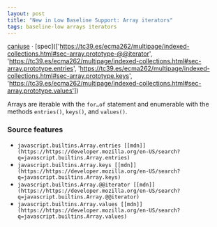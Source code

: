 ```yaml
---
layout: post
title: "New in Low Baseline Support: Array iterators"
tags: baseline-low arrays iterators
---
```


[caniuse](https://caniuse.com/?search=array-iterators) · [spec](['https://tc39.es/ecma262/multipage/indexed-collections.html#sec-array.prototype-@@iterator', 'https://tc39.es/ecma262/multipage/indexed-collections.html#sec-array.prototype.entries', 'https://tc39.es/ecma262/multipage/indexed-collections.html#sec-array.prototype.keys', 'https://tc39.es/ecma262/multipage/indexed-collections.html#sec-array.prototype.values'])

Arrays are iterable with the `for…of` statement and enumerable with the methods `entries()`, `keys()`, and `values()`.

### Source features

- ``javascript.builtins.Array.entries [[mdn]](https://https://developer.mozilla.org/en-US/search?q=javascript.builtins.Array.entries)``
- ``javascript.builtins.Array.keys [[mdn]](https://https://developer.mozilla.org/en-US/search?q=javascript.builtins.Array.keys)``
- ``javascript.builtins.Array.@@iterator [[mdn]](https://https://developer.mozilla.org/en-US/search?q=javascript.builtins.Array.@@iterator)``
- ``javascript.builtins.Array.values [[mdn]](https://https://developer.mozilla.org/en-US/search?q=javascript.builtins.Array.values)``

